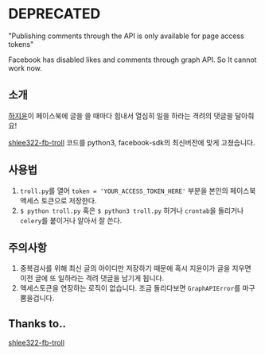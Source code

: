# DEPRECATED

"Publishing comments through the API is only available for page access tokens"

Facebook has disabled likes and comments through graph API. So It cannot work now.

## 소개

[하지윤](http://www.facebook.com/jiyoon96)이 페이스북에 글을 쓸 때마다 힘내서 열심히 일을 하라는 격려의 댓글을 달아줘요!

[shlee322-fb-troll](https://github.com/devxoul/shlee322-fb-troll) 코드를 python3, facebook-sdk의 최신버전에 맞게 고쳤습니다.

## 사용법

1. `troll.py`를 열어 `token = 'YOUR_ACCESS_TOKEN_HERE'` 부분을 본인의 페이스북 액세스 토큰으로 저장한다.
2. `$ python troll.py` 혹은 `$ python3 troll.py` 하거나 `crontab`을 돌리거나 `celery`를 붙이거나 알아서 잘 쓴다.

## 주의사항

1. 중복검사를 위해 최신 글의 아이디만 저장하기 때문에 혹시 지윤이가 글을 지우면 이전 글에 또 일하라는 격려 댓글을 남기게 됩니다.
2. 액세스토큰을 연장하는 로직이 없습니다. 조금 돌리다보면 `GraphAPIError`를 마구 뿜을겁니다.

## Thanks to..

[shlee322-fb-troll](https://github.com/devxoul/shlee322-fb-troll)

